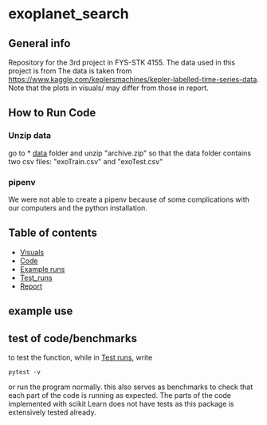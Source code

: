 # exoplanet_search

## General info
Repository for the 3rd project in FYS-STK 4155. The data used in this project is from The data is taken from https://www.kaggle.com/keplersmachines/kepler-labelled-time-series-data. Note that the plots in visuals/ may differ from those in report.
 
## How to Run Code

### Unzip data
go to * [data](data) folder and unzip "archive.zip" so that the data folder contains two csv files: "exoTrain.csv" and "exoTest.csv" 

### pipenv
We were not able to create a pipenv because of some complications with our computers and the python installation. 

## Table of contents
* [Visuals](visuals)
* [Code](code)
* [Example runs](code/example_runs)
* [Test_runs](test_runs)
* [Report](report)


## example use 

## test of code/benchmarks
to test the function, while in [Test runs](test_runs), write
```
pytest -v 
```
or run the program normally. this also serves as benchmarks to check that each part of the code is running as expected.
The parts of the code implemented with scikit Learn does not have tests as this package is extensively tested already.
